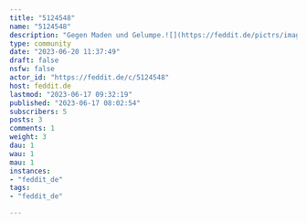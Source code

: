 ```yaml
---
title: "5124548" 
name: "5124548"
description: "Gegen Maden und Gelumpe.![](https://feddit.de/pictrs/image/d0952a55-3277-4f54-b636-8a3c7a53f2bc.png)Sie kennen das doch sicher auch? In Ihrem Umfeld herrscht gerade okkulter Realitätsverlust und neben Orgon-Stäben in den Gärten sehen Sie chemtrailvernichtende Essigwasser in Autos und 5G-negierende Sticker auf Kinderwägen.Posten Sie doch darüber, um die frohe Kunde zu teilen! Die Posts werden nach der Erstellung mit einem Zahlencode versehen (oben in der URL abzulesen), der als Gegenmaßnahme verwendet werden kann."
type: community
date: "2023-06-20 11:37:49"
draft: false
nsfw: false
actor_id: "https://feddit.de/c/5124548"
host: feddit.de
lastmod: "2023-06-17 09:32:19"
published: "2023-06-17 08:02:54"
subscribers: 5
posts: 3
comments: 1
weight: 3
dau: 1
wau: 1
mau: 1
instances:
- "feddit_de"
tags: 
- "feddit_de"

---
```

